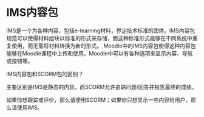 # IMS内容包

IMS是一个为各种内容，包括e-learning材料，界定技术标准的团体。IMS内容包规范可以使得材料组块以标准的形式来存储，而这种标准形式能够在不同系统中重复使用，而无需将材料转换为新的形式。 Moodle中的IMS内容包使得这种内容包能够在Moodle课程中上传和使用。Moodle中可以有各种选项来显示内容、导航或按钮等。

IMS内容包和SCORM包的区别？

主要区别是IMS是静态的内容，而SCORM允许追踪问题/回答并报告最终的成绩。

如果你想跟踪或评价，那么请使用SCORM；如果你只想显示一些内容给用户，那么请使用IMS。